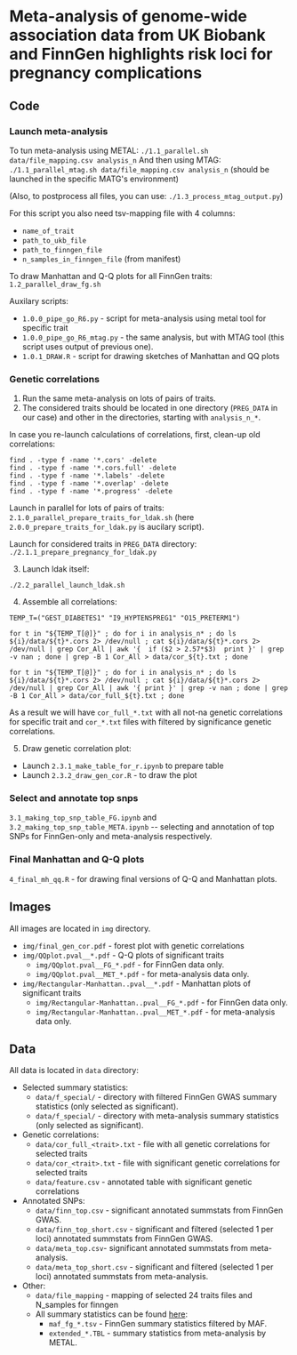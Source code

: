 # Meta-analysis of genome-wide association data from UK Biobank and FinnGen highlights risk loci for pregnancy complications

## Code

### Launch meta-analysis
To tun meta-analysis using METAL:
```./1.1_parallel.sh data/file_mapping.csv analysis_n```
And then using MTAG:
```./1.1_parallel_mtag.sh data/file_mapping.csv analysis_n```
(should be launched in the specific MATG's environment)

(Also, to postprocess all files, you can use: `./1.3_process_mtag_output.py`)

For this script you also need tsv-mapping file with 4 columns:
* `name_of_trait`
* `path_to_ukb_file`
* `path_to_finngen_file`
* `n_samples_in_finngen_file` (from manifest)

To draw Manhattan and Q-Q plots for all FinnGen traits:
```1.2_parallel_draw_fg.sh```

Auxilary scripts:
* `1.0.0_pipe_go_R6.py` - script for meta-analysis using metal tool for specific trait
* `1.0.0_pipe_go_R6_mtag.py` - the same analysis, but with MTAG tool (this script uses output of previous one).
* `1.0.1_DRAW.R` - script for drawing sketches of Manhattan and QQ plots


### Genetic correlations

1) Run the same meta-analysis on lots of pairs of traits.
2) The considered traits should be located in one directory (`PREG_DATA` in our case) and other in the directories, starting with `analysis_n_*`.


In case you re-launch calculations of correlations, first, clean-up old correlations:
```
find . -type f -name '*.cors' -delete
find . -type f -name '*.cors.full' -delete
find . -type f -name '*.labels' -delete
find . -type f -name '*.overlap' -delete
find . -type f -name '*.progress' -delete

```


Launch in parallel for lots of pairs of traits: ```2.1.0_parallel_prepare_traits_for_ldak.sh``` (here `2.0.0_prepare_traits_for_ldak.py` is aucilary script).

Launch for considered traits in `PREG_DATA` directory: ```./2.1.1_prepare_pregnancy_for_ldak.py```

3) Launch ldak itself:

`./2.2_parallel_launch_ldak.sh`

4) Assemble all correlations:

```
TEMP_T=("GEST_DIABETES1" "I9_HYPTENSPREG1" "O15_PRETERM1")

for t in "${TEMP_T[@]}" ; do for i in analysis_n* ; do ls ${i}/data/${t}*.cors 2> /dev/null ; cat ${i}/data/${t}*.cors 2> /dev/null | grep Cor_All | awk '{  if ($2 > 2.57*$3)  print }' | grep -v nan ; done | grep -B 1 Cor_All > data/cor_${t}.txt ; done

for t in "${TEMP_T[@]}" ; do for i in analysis_n* ; do ls ${i}/data/${t}*.cors 2> /dev/null ; cat ${i}/data/${t}*.cors 2> /dev/null | grep Cor_All | awk '{ print }' | grep -v nan ; done | grep -B 1 Cor_All > data/cor_full_${t}.txt ; done

```

As a result we will have `cor_full_*.txt` with all not-na genetic correlations for specific trait and `cor_*.txt` files with filtered by significance genetic correlations.

5) Draw genetic correlation plot:

* Launch `2.3.1_make_table_for_r.ipynb` to prepare table
* Launch `2.3.2_draw_gen_cor.R` - to draw the plot

### Select and annotate top snps

`3.1_making_top_snp_table_FG.ipynb` and `3.2_making_top_snp_table_META.ipynb` -- selecting and annotation of top SNPs for FinnGen-only and meta-analysis respectively.


### Final Manhattan and Q-Q plots

`4_final_mh_qq.R` - for drawing final versions of Q-Q and Manhattan plots.


## Images
All images are located in `img` directory. 
* `img/final_gen_cor.pdf` - forest plot with genetic correlations
* `img/QQplot.pval__*.pdf` - Q-Q plots of significant traits
    * `img/QQplot.pval__FG_*.pdf` - for FinnGen data only.
    * `img/QQplot.pval__MET_*.pdf` - for meta-analysis data only.
* `img/Rectangular-Manhattan..pval__*.pdf` - Manhattan plots of significant traits
    * `img/Rectangular-Manhattan..pval__FG_*.pdf` - for FinnGen data only.
    * `img/Rectangular-Manhattan..pval__MET_*.pdf` - for meta-analysis data only.
    
    
## Data

All data is located in `data` directory:
* Selected summary statistics:
    * `data/f_special/` - directory with filtered FinnGen GWAS summary statistics (only selected as significant).
    * `data/f_special/` - directory with meta-analysis summary statistics (only selected as significant).
* Genetic correlations:
    * `data/cor_full_<trait>.txt` - file with all genetic correlations for selected traits
    * `data/cor_<trait>.txt` - file with significant genetic correlations for selected traits
    * `data/feature.csv` - annotated table with significant genetic correlations 
* Annotated SNPs:
    * `data/finn_top.csv` - significant annotated summstats from FinnGen GWAS.
    * `data/finn_top_short.csv` - significant and filtered (selected 1 per loci) annotated summstats from FinnGen GWAS.
    * `data/meta_top.csv`- significant annotated summstats from meta-analysis.
    * `data/meta_top_short.csv` - significant and filtered (selected 1 per loci) annotated summstats from meta-analysis.
* Other:
    * `data/file_mapping` - mapping of selected 24 traits files and N_samples for finngen
    *  All summary statistics can be found [here](https://drive.google.com/drive/folders/1J0KvO_G50yOtg8wxNKAPZryUCs3OLH9w?usp=sharing):
        * `maf_fg_*.tsv` - FinnGen summary statistics filtered by MAF.
        * `extended_*.TBL` - summary statistics from meta-analysis by METAL.




